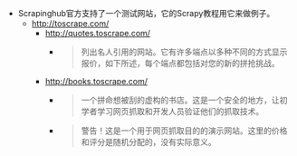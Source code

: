 

- Scrapinghub官方支持了一个测试网站，它的Scrapy教程用它来做例子。
    - http://toscrape.com/ 
        - http://quotes.toscrape.com/
            - >列出名人引用的网站。它有许多端点以多种不同的方式显示报价，如下所述，每个端点都包括对您的新的拼抢挑战。
        - http://books.toscrape.com/
            - >一个拼命想被刮的虚构的书店。这是一个安全的地方，让初学者学习网页抓取和开发人员验证他们的抓取技术。
            - >警告！这是一个用于网页抓取目的的演示网站。这里的价格和评分是随机分配的，没有实际意义。